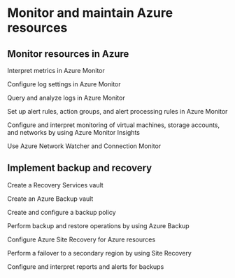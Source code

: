 # Monitor and maintain Azure resources

## Monitor resources in Azure

Interpret metrics in Azure Monitor

Configure log settings in Azure Monitor

Query and analyze logs in Azure Monitor

Set up alert rules, action groups, and alert processing rules in Azure Monitor

Configure and interpret monitoring of virtual machines, storage accounts, and networks by using Azure Monitor Insights

Use Azure Network Watcher and Connection Monitor

## Implement backup and recovery

Create a Recovery Services vault

Create an Azure Backup vault

Create and configure a backup policy

Perform backup and restore operations by using Azure Backup

Configure Azure Site Recovery for Azure resources

Perform a failover to a secondary region by using Site Recovery

Configure and interpret reports and alerts for backups